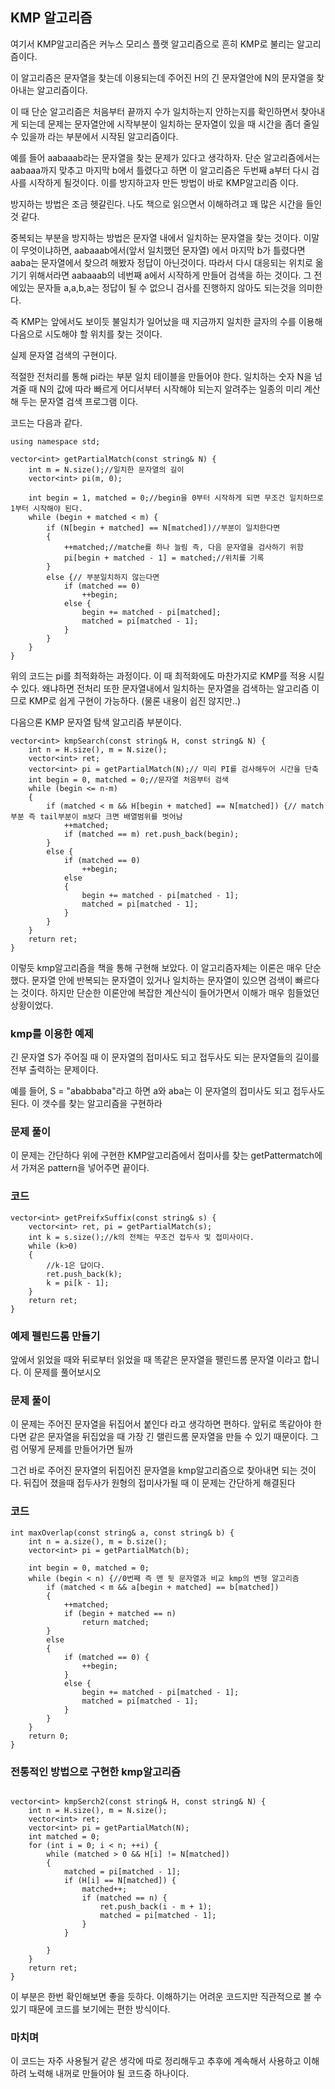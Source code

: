 ## KMP 알고리즘

여기서 KMP알고리즘은 커누스 모리스 플랫 알고리즘으로 흔히 KMP로 불리는 알고리즘이다. 

이 알고리즘은 문자열을 찾는데 이용되는데 주어진 H의 긴 문자열안에 N의 문자열을 찾아내는 알고리즘이다.

이 때 단순 알고리즘은 처음부터 끝까지 수가 일치하는지 안하는지를 확인하면서 찾아내게 되는데 문제는 문자열안에 시작부분이 일치하는 문자열이 있을 때 시간을 좀더 줄일 수 있을까 라는 부분에서 시작된 알고리즘이다.

예를 들어 aabaaab라는 문자열을 찾는 문제가 있다고 생각하자. 단순 알고리즘에서는 aabaaa까지 맞추고 마지막 b에서 틀렸다고 하면 이 알고리즘은 두번째 a부터 다시 검사를 시작하게 될것이다. 이를 방지하고자 만든 방법이 바로 KMP알고리즘 이다.

방지하는 방법은 조금 헷갈린다. 나도 책으로 읽으면서 이해하려고 꽤 많은 시간을 들인 것 같다. 

중복되는 부분을 방지하는 방법은 문자열 내에서 일치하는 문자열을 찾는 것이다. 이말이 무엇이냐하면, aabaaab에서(앞서 일치했던 문자열) 에서 마지막 b가 틀렸다면 aaba는 문자열에서 찾으려 해봤자 정답이 아닌것이다. 따라서 다시 대응되는 위치로 옮기기 위해서라면 aabaaab의 네번째 a에서 시작하게 만들어 검색을 하는 것이다.
그 전에있는 문자들 a,a,b,a는 정답이 될 수 없으니 검사를 진행하지 않아도 되는것을 의미한다.

즉 KMP는 앞에서도 보이듯 불일치가 일어났을 때 지금까지 일치한 글자의 수를 이용해 다음으로 시도해야 할 위치를 찾는 것이다.

실제 문자열 검색의 구현이다.

적절한 전처리를 통해 pi라는 부분 일치 테이블을 만들어야 한다. 일치하는 숫자 N을 넘겨줄 때 N의 값에 따라 빠르게 어디서부터 시작해야 되는지 알려주는 일종의 미리 계산해 두는 문자열 검색 프로그램 이다.

코드는 다음과 같다.


```
using namespace std;

vector<int> getPartialMatch(const string& N) {
	int m = N.size();//일치한 문자열의 길이
	vector<int> pi(m, 0);

	int begin = 1, matched = 0;//begin을 0부터 시작하게 되면 무조건 일치하므로 1부터 시작해야 된다.
	while (begin + matched < m) {
		if (N[begin + matched] == N[matched])//부분이 일치한다면
		{
			++matched;//matche를 하나 늘림 즉, 다음 문자열을 검사하기 위함
			pi[begin + matched - 1] = matched;//위치를 기록
		}
		else {// 부분일치하지 않는다면
			if (matched == 0)
				++begin;
			else {
				begin += matched - pi[matched];
				matched = pi[matched - 1];
			}
		}
	}	
}
```

위의 코드는 pi를 최적화하는 과정이다. 이 때 최적화에도 마찬가지로 KMP를 적용 시킬 수 있다. 왜냐하면 전처리 또한 문자열내에서 일치하는 문자열을 검색하는 알고리즘 이므로 KMP로 쉽게 구현이 가능하다. (물론 내용이 쉽진 않지만..)

다음으론 KMP 문자열 탐색 알고리즘 부분이다.

```
vector<int> kmpSearch(const string& H, const string& N) {
	int n = H.size(), m = N.size();
	vector<int> ret;
	vector<int> pi = getPartialMatch(N);// 미리 PI를 검사해두어 시간을 단축
	int begin = 0, matched = 0;//문자열 처음부터 검색
	while (begin <= n-m)
	{
		if (matched < m && H[begin + matched] == N[matched]) {// match부분 즉 tail부분이 m보다 크면 배열범위를 벗어남
			++matched;
			if (matched == m) ret.push_back(begin);
		}
		else {
			if (matched == 0)
				++begin;
			else
			{
				begin += matched - pi[matched - 1];
				matched = pi[matched - 1];
			}
		}
	}
	return ret;
}

```
이렇듯 kmp알고리즘을 책을 통해 구현해 보았다. 이 알고리즘자체는 이론은 매우 단순했다. 문자열 안에 반복되는 문자열이 있거나 일치하는 문자열이 있으면 검색이 빠르다는 것이다. 하지만 단순한 이론안에 복잡한 계산식이 들어가면서 이해가 매우 힘들었던 상황이었다.


### kmp를 이용한 예제

긴 문자열 S가 주어질 때 이 문자열의 접미사도 되고 접두사도 되는 문자열들의 길이를 전부 출력하는 문제이다.

예를 들어, S = "ababbaba"라고 하면 a와 aba는 이 문자열의 접미사도 되고 접두사도 된다. 이 갯수를 찾는 알고리즘을 구현하라

### 문제 풀이

이 문제는 간단하다 위에 구현한 KMP알고리즘에서 접미사를 찾는 getPattermatch에서 가져온 pattern을 넣어주면 끝이다.

### 코드
```
vector<int> getPreifxSuffix(const string& s) {
	vector<int> ret, pi = getPartialMatch(s);
	int k = s.size();//k의 전체는 무조건 접두사 및 접미사이다.
	while (k>0)
	{
		//k-1은 답이다.
		ret.push_back(k);
		k = pi[k - 1];
	}
	return ret;
}
```

### 예제 펠린드롬 만들기 

앞에서 읽었을 때와 뒤로부터 읽었을 때 똑같은 문자열을 팰린드롬 문자열 이라고 합니다. 이 문제를 풀어보시오

### 문제 풀이 

이 문제는 주어진 문자열을 뒤집어서 붙인다 라고 생각하면 편하다. 앞뒤로 똑같아야 한다면 같은 문자열을 뒤집었을 때 가장 긴 랠린드롬 문자열을 만들 수 있기 때문이다.
그럼 어떻게 문제를 만들어가면 될까

그건 바로 주어진 문자열의  뒤집어진 문자열을 kmp알고리즘으로 찾아내면 되는 것이다. 뒤집어 졌을때 접두사가 원형의 접미사가될 때 이 문제는 간단하게 해결된다

### 코드

```
int maxOverlap(const string& a, const string& b) {
	int n = a.size(), m = b.size();
	vector<int> pi = getPartialMatch(b);

	int begin = 0, matched = 0;
	while (begin < n) {//0번째 즉 맨 뒷 문자열과 비교 kmp의 변형 알고리즘
		if (matched < m && a[begin + matched] == b[matched]) 
		{
			++matched;
			if (begin + matched == n)
				return matched;
		}
		else
		{
			if (matched == 0) {
				++begin;
			}
			else {
				begin += matched - pi[matched - 1];
				matched = pi[matched - 1];
			}
		}
	}
	return 0;
}

```
### 전통적인 방법으로 구현한 kmp알고리즘
```

vector<int> kmpSerch2(const string& H, const string& N) {
	int n = H.size(), m = N.size();
	vector<int> ret;
	vector<int> pi = getPartialMatch(N);
	int matched = 0;
	for (int i = 0; i < n; ++i) {
		while (matched > 0 && H[i] != N[matched])
		{
			matched = pi[matched - 1];
			if (H[i] == N[matched]) {
				matched++;
				if (matched == n) {
					ret.push_back(i - m + 1);
					matched = pi[matched - 1];
				}
			}

		}
	}
	return ret;
}
```

이 부분은 한번 확인해보면 좋을 듯하다. 이해하기는 어려운 코드지만 직관적으로 볼 수 있기 때문에 코드를 보기에는 편한 방식이다.

### 마치며

이 코드는 자주 사용될거 같은 생각에 따로 정리해두고 추후에 계속해서 사용하고 이해하려 노력해 내꺼로 만들어야 될 코드중 하나이다.
